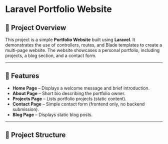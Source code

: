 # Laravel Portfolio Website

## 📘 Project Overview
This project is a simple **Portfolio Website** built using **Laravel**. It demonstrates the use of controllers, routes, and Blade templates to create a multi-page website. The website showcases a personal portfolio, including projects, a blog section, and a contact form.

---

## 🔹 Features
- **Home Page** – Displays a welcome message and brief introduction.  
- **About Page** – Short bio describing the portfolio owner.  
- **Projects Page** – Lists portfolio projects (static content).  
- **Contact Page** – Simple contact form (frontend only, no backend submission).  
- **Blog Page** – Displays static blog posts.  

---

## 🔹 Project Structure
